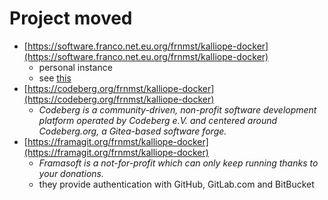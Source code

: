 # Project moved

- [https://software.franco.net.eu.org/frnmst/kalliope-docker](https://software.franco.net.eu.org/frnmst/kalliope-docker)
  - personal instance
  - see [this](https://software.franco.net.eu.org/frnmst/software.franco.net.eu.org/src/branch/master/privacy_policy.md#user-content-table-of-contents)
- [https://codeberg.org/frnmst/kalliope-docker](https://codeberg.org/frnmst/kalliope-docker)
  - *Codeberg is a community-driven, non-profit software development platform operated by Codeberg e.V. and centered around Codeberg.org, a Gitea-based software forge.*
- [https://framagit.org/frnmst/kalliope-docker](https://framagit.org/frnmst/kalliope-docker)
  - *Framasoft is a not-for-profit which can only keep running thanks to your donations.*
  - they provide authentication with GitHub, GitLab.com and BitBucket
